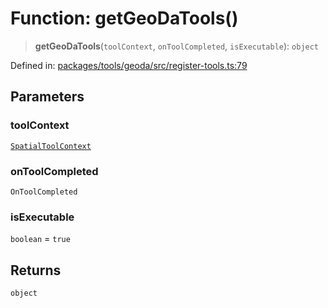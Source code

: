 # Function: getGeoDaTools()

> **getGeoDaTools**(`toolContext`, `onToolCompleted`, `isExecutable`): `object`

Defined in: [packages/tools/geoda/src/register-tools.ts:79](https://github.com/geodaopenjs/openassistant/blob/0a6a7e7306d75a25dc968b3117f04cb7bd613bec/packages/tools/geoda/src/register-tools.ts#L79)

## Parameters

### toolContext

[`SpatialToolContext`](../type-aliases/SpatialToolContext.md)

### onToolCompleted

`OnToolCompleted`

### isExecutable

`boolean` = `true`

## Returns

`object`
